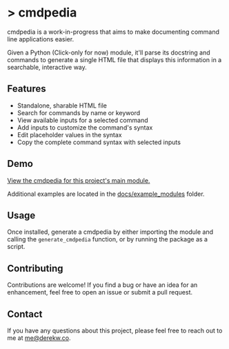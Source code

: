 # > cmdpedia

cmdpedia is a work-in-progress that aims to make documenting command line applications easier.

Given a Python (Click-only for now) module, it'll parse its docstring and commands to generate a single HTML file that displays this information in a searchable, interactive way.

## Features

- Standalone, sharable HTML file
- Search for commands by name or keyword
- View available inputs for a selected command
- Add inputs to customize the command's syntax
- Edit placeholder values in the syntax
- Copy the complete command syntax with selected inputs

## Demo

[View the cmdpedia for this project's main module.](https://derekology.github.io/cmdpedia/)

Additional examples are located in the [docs/example_modules](https://derekology.github.io/cmdpedia/) folder.

## Usage

Once installed, generate a cmdpedia by either importing the module and calling the `generate_cmdpedia` function, or by running the package as a script.

## Contributing

Contributions are welcome! If you find a bug or have an idea for an enhancement, feel free to open an issue or submit a pull request.

## Contact

If you have any questions about this project, please feel free to reach out to me at me@derekw.co.
